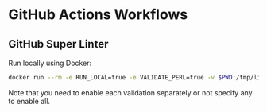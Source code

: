 # GitHub Actions Workflows

## GitHub Super Linter

Run locally using Docker:

```bash
docker run --rm -e RUN_LOCAL=true -e VALIDATE_PERL=true -v $PWD:/tmp/lint github/super-linter
```

Note that you need to enable each validation separately or not specify
any to enable all.
